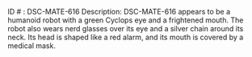 ID # : DSC-MATE-616
Description: DSC-MATE-616 appears to be a humanoid robot with a green Cyclops eye and a frightened mouth. The robot also wears nerd glasses over its eye and a silver chain around its neck. Its head is shaped like a red alarm, and its mouth is covered by a medical mask.
